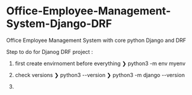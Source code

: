 # Office-Employee-Management-System-Django-DRF
Office Employee Management System with core python Django and DRF


Step to do for Djanog DRF project : 

1. first create envirnoment before everything
   ❯ python3 -m env myenv

2. check versions
   ❯ python3 --version
    ❯ python3 -m django --version

3. 
